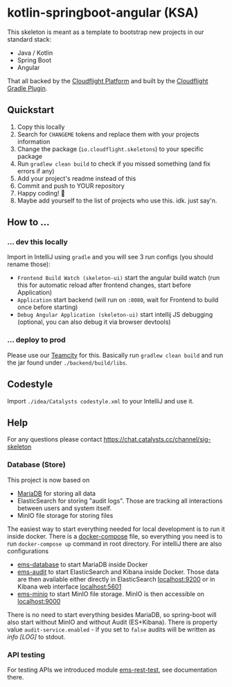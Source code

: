 # kotlin-springboot-angular (KSA)

This skeleton is meant as a template to bootstrap new projects in our standard stack:

* Java / Kotlin
* Spring Boot
* Angular

That all backed by the [Cloudflight Platform](https://git.internal.catalysts.cc/catalysts/cloudflight-platform) and built by the
[Cloudflight Gradle Plugin](https://git.internal.catalysts.cc/catalysts/cloudflight-gradle-plugin).

## Quickstart

1. Copy this locally
2. Search for `CHANGEME` tokens and replace them with your projects information
3. Change the package (`io.cloudflight.skeletons`) to your specific package
4. Run `gradlew clean build` to check if you missed something (and fix errors if any)
5. Add your project's readme instead of this
6. Commit and push to YOUR repository
7. Happy coding! 💙
8. Maybe add yourself to the list of projects who use this. idk. just say'n.

## How to ...

### ... dev this locally

Import in IntelliJ using `gradle` and you will see 3 run configs (you should rename those):

 - `Frontend Build Watch (skeleton-ui)` start the angular build watch (run this for automatic reload after frontend changes, start before Application)
 - `Application` start backend (will run on `:8080`, wait for Frontend to build once before starting)
 - `Debug Angular Application (skeleton-ui)` start intellij JS debugging (optional, you can also debug it via browser devtools)

### ... deploy to prod

Please use our [Teamcity](https://teamcity.internal.catalysts.cc) for this.
Basically run `gradlew clean build` and run the jar found under `./backend/build/libs`.

## Codestyle

Import `./idea/Catalysts codestyle.xml` to your IntelliJ and use it.

## Help

For any questions please contact https://chat.catalysts.cc/channel/sig-skeleton

### Database (Store)
This project is now based on
- [MariaDB](https://mariadb.com/kb/en/installing-and-using-mariadb-via-docker/) for storing all data
- ElasticSearch for storing "audit logs". Those are tracking all interactions between users and system itself.
- MinIO file storage for storing files

The easiest way to start everything needed for local development is to run it inside docker.
There is a [docker-compose](docker-compose.yml) file, so everything you need is to run `docker-compose up` command in
root directory. For intelliJ there are also configurations
- [ems-database](.idea/runConfigurations/ems_database.xml) to start MariaDB inside Docker
- [ems-audit](.idea/runConfigurations/ems_audit.xml) to start ElasticSearch and Kibana inside Docker. Those data are
then available either directly in ElasticSearch [localhost:9200](http://localhost:9200/audit-log/audit/_search) or
in Kibana web interface [localhost:5601](http://localhost:5601)
- [ems-minio](.idea/runConfigurations/ems_minio.xml) to start MinIO file storage. MinIO is then accessible on
[localhost:9000](http://localhost:9000)

There is no need to start everything besides MariaDB, so spring-boot will also start without MinIO and without
Audit (ES+Kibana). There is property value `audit-service.enabled` - if you set to `false` audits will be written
as _info \[LOG\]_ to stdout.

### API testing
For testing APIs we introduced module [ems-rest-test](ems-rest-test), see documentation there.
